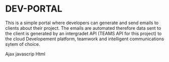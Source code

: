 # DEV-PORTAL
 This is a simple portal where developers can generate and send emails to clients about their project. 
 The emails are automated therefore data sent to the client is generated by an intergradet API (TEAMS API for this project) to the cloud Developement platform, teamwork and intelligent communications sytem of choice.   
 
Ajax
javascrip
Html